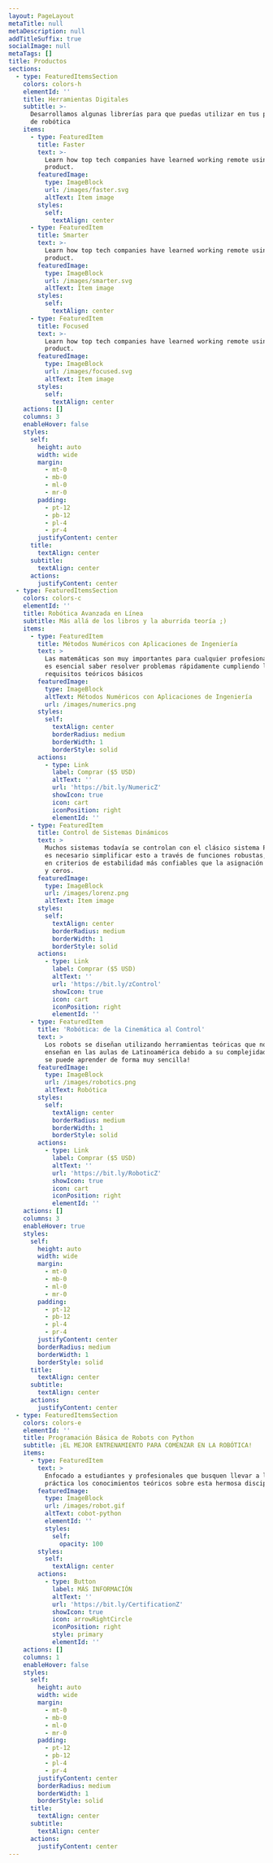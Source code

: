 ```yaml
---
layout: PageLayout
metaTitle: null
metaDescription: null
addTitleSuffix: true
socialImage: null
metaTags: []
title: Productos
sections:
  - type: FeaturedItemsSection
    colors: colors-h
    elementId: ''
    title: Herramientas Digitales
    subtitle: >-
      Desarrollamos algunas librerías para que puedas utilizar en tus proyectos
      de robótica
    items:
      - type: FeaturedItem
        title: Faster
        text: >-
          Learn how top tech companies have learned working remote using our
          product.
        featuredImage:
          type: ImageBlock
          url: /images/faster.svg
          altText: Item image
        styles:
          self:
            textAlign: center
      - type: FeaturedItem
        title: Smarter
        text: >-
          Learn how top tech companies have learned working remote using our
          product.
        featuredImage:
          type: ImageBlock
          url: /images/smarter.svg
          altText: Item image
        styles:
          self:
            textAlign: center
      - type: FeaturedItem
        title: Focused
        text: >-
          Learn how top tech companies have learned working remote using our
          product.
        featuredImage:
          type: ImageBlock
          url: /images/focused.svg
          altText: Item image
        styles:
          self:
            textAlign: center
    actions: []
    columns: 3
    enableHover: false
    styles:
      self:
        height: auto
        width: wide
        margin:
          - mt-0
          - mb-0
          - ml-0
          - mr-0
        padding:
          - pt-12
          - pb-12
          - pl-4
          - pr-4
        justifyContent: center
      title:
        textAlign: center
      subtitle:
        textAlign: center
      actions:
        justifyContent: center
  - type: FeaturedItemsSection
    colors: colors-c
    elementId: ''
    title: Robótica Avanzada en Línea
    subtitle: Más allá de los libros y la aburrida teoría ;)
    items:
      - type: FeaturedItem
        title: Métodos Numéricos con Aplicaciones de Ingeniería
        text: >
          Las matemáticas son muy importantes para cualquier profesional, pero
          es esencial saber resolver problemas rápidamente cumpliendo los
          requisitos teóricos básicos
        featuredImage:
          type: ImageBlock
          altText: Métodos Numéricos con Aplicaciones de Ingeniería
          url: /images/numerics.png
        styles:
          self:
            textAlign: center
            borderRadius: medium
            borderWidth: 1
            borderStyle: solid
        actions:
          - type: Link
            label: Comprar ($5 USD)
            altText: ''
            url: 'https://bit.ly/NumericZ'
            showIcon: true
            icon: cart
            iconPosition: right
            elementId: ''
      - type: FeaturedItem
        title: Control de Sistemas Dinámicos
        text: >
          Muchos sistemas todavía se controlan con el clásico sistema PID, pero
          es necesario simplificar esto a través de funciones robustas, basadas
          en criterios de estabilidad más confiables que la asignación de polos
          y ceros.
        featuredImage:
          type: ImageBlock
          url: /images/lorenz.png
          altText: Item image
        styles:
          self:
            textAlign: center
            borderRadius: medium
            borderWidth: 1
            borderStyle: solid
        actions:
          - type: Link
            label: Comprar ($5 USD)
            altText: ''
            url: 'https://bit.ly/zControl'
            showIcon: true
            icon: cart
            iconPosition: right
            elementId: ''
      - type: FeaturedItem
        title: 'Robótica: de la Cinemática al Control'
        text: >
          Los robots se diseñan utilizando herramientas teóricas que no se
          enseñan en las aulas de Latinoamérica debido a su complejidad, ¡pero
          se puede aprender de forma muy sencilla!
        featuredImage:
          type: ImageBlock
          url: /images/robotics.png
          altText: Robótica
        styles:
          self:
            textAlign: center
            borderRadius: medium
            borderWidth: 1
            borderStyle: solid
        actions:
          - type: Link
            label: Comprar ($5 USD)
            altText: ''
            url: 'https://bit.ly/RoboticZ'
            showIcon: true
            icon: cart
            iconPosition: right
            elementId: ''
    actions: []
    columns: 3
    enableHover: true
    styles:
      self:
        height: auto
        width: wide
        margin:
          - mt-0
          - mb-0
          - ml-0
          - mr-0
        padding:
          - pt-12
          - pb-12
          - pl-4
          - pr-4
        justifyContent: center
        borderRadius: medium
        borderWidth: 1
        borderStyle: solid
      title:
        textAlign: center
      subtitle:
        textAlign: center
      actions:
        justifyContent: center
  - type: FeaturedItemsSection
    colors: colors-e
    elementId: ''
    title: Programación Básica de Robots con Python
    subtitle: ¡EL MEJOR ENTRENAMIENTO PARA COMENZAR EN LA ROBÓTICA!
    items:
      - type: FeaturedItem
        text: >
          Enfocado a estudiantes y profesionales que busquen llevar a la
          práctica los conocimientos teóricos sobre esta hermosa disciplina
        featuredImage:
          type: ImageBlock
          url: /images/robot.gif
          altText: cobot-python
          elementId: ''
          styles:
            self:
              opacity: 100
        styles:
          self:
            textAlign: center
        actions:
          - type: Button
            label: MÁS INFORMACIÓN
            altText: ''
            url: 'https://bit.ly/CertificationZ'
            showIcon: true
            icon: arrowRightCircle
            iconPosition: right
            style: primary
            elementId: ''
    actions: []
    columns: 1
    enableHover: false
    styles:
      self:
        height: auto
        width: wide
        margin:
          - mt-0
          - mb-0
          - ml-0
          - mr-0
        padding:
          - pt-12
          - pb-12
          - pl-4
          - pr-4
        justifyContent: center
        borderRadius: medium
        borderWidth: 1
        borderStyle: solid
      title:
        textAlign: center
      subtitle:
        textAlign: center
      actions:
        justifyContent: center
---
```


